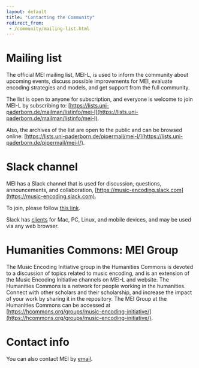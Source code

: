 ```yaml
---
layout: default
title: "Contacting the Community"
redirect_from:
 - /community/mailing-list.html
---
```


# Mailing list

The official MEI mailing list, MEI-L, is used to inform the community about upcoming events, discuss possible improvements for MEI, evaluate encoding strategies and models, and get support from the full community. 

The list is open to anyone for subscription, and everyone is welcome to join MEI-L by subscribing to: [https://lists.uni-paderborn.de/mailman/listinfo/mei-l](https://lists.uni-paderborn.de/mailman/listinfo/mei-l). 

Also, the archives of the list are open to the public and can be browsed online: [https://lists.uni-paderborn.de/pipermail/mei-l/](https://lists.uni-paderborn.de/pipermail/mei-l/).

# Slack channel

MEI has a Slack channel that is used for discussion, questions, announcements, and collaboration, [https://music-encoding.slack.com](https://music-encoding.slack.com).

To join, please follow [this link](https://join.slack.com/t/music-encoding/shared_invite/zt-4zgx6zbq-2jEjDiUT7ym3dygTaY8C0g).

Slack has [clients](https://slack.com/) for Mac, PC, Linux, and mobile devices, and may be used via any web browser.

# Humanities Commons: MEI Group

The Music Encoding Initiative group in the Humanities Commons is devoted to a discussion of topics related to music encoding, and is an extension of the Music Encoding Initiative channels on MEI-L and website. The Humanities Commons is a network for people working in the humanities. Connect with other scholars and their scholarship, and increase the impact of your work by sharing it in the repository. The MEI Group at the Humanities Commons can be accessed at [https://hcommons.org/groups/music-encoding-initiative/](https://hcommons.org/groups/music-encoding-initiative/).

# Contact info

You can also contact MEI by [email](mailto:{{site.email}}).

